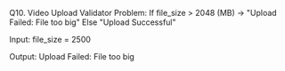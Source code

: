 Q10. Video Upload Validator
Problem:
If file_size > 2048 (MB) → "Upload Failed: File too big"
Else "Upload Successful"

Input:
file_size = 2500

Output:
Upload Failed: File too big